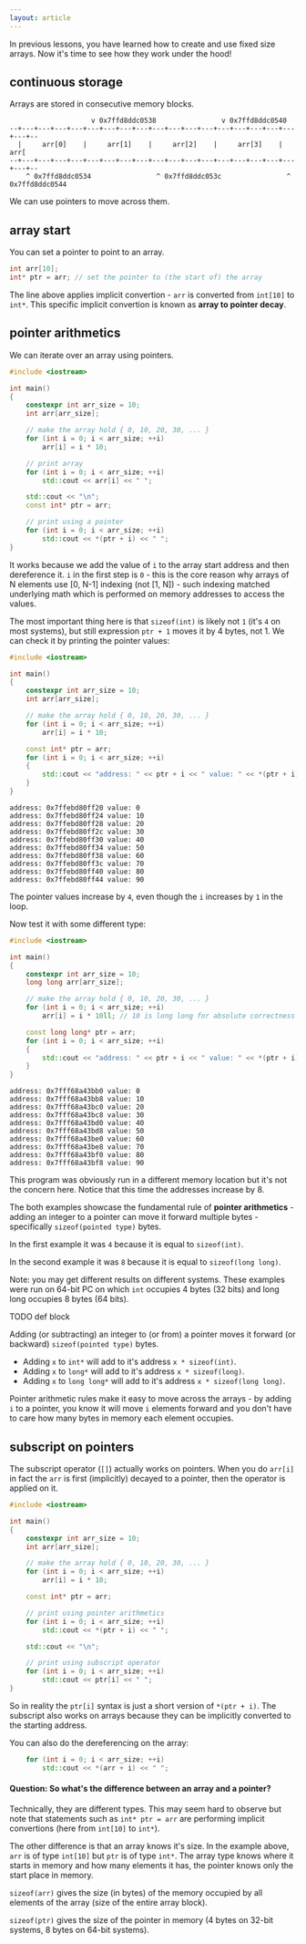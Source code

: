 ```yaml
---
layout: article
---
```


In previous lessons, you have learned how to create and use fixed size arrays. Now it's time to see how they work under the hood!

## continuous storage

Arrays are stored in consecutive memory blocks.

```
                    v 0x7ffd8ddc0538                v 0x7ffd8ddc0540
--+---+---+---+---+---+---+---+---+---+---+---+---+---+---+---+---+---+---+--
  |     arr[0]    |     arr[1]    |     arr[2]    |     arr[3]    |     arr[
--+---+---+---+---+---+---+---+---+---+---+---+---+---+---+---+---+---+---+--
    ^ 0x7ffd8ddc0534                ^ 0x7ffd8ddc053c                ^ 0x7ffd8ddc0544
```

We can use pointers to move across them.

## array start

You can set a pointer to point to an array.

```c++
int arr[10];
int* ptr = arr; // set the pointer to (the start of) the array
```

The line above applies implicit convertion - `arr` is converted from `int[10]` to `int*`. This specific implicit convertion is known as **array to pointer decay**.

## pointer arithmetics

We can iterate over an array using pointers.

```c++
#include <iostream>

int main()
{
    constexpr int arr_size = 10;
    int arr[arr_size];

    // make the array hold { 0, 10, 20, 30, ... }
    for (int i = 0; i < arr_size; ++i)
        arr[i] = i * 10;

    // print array
    for (int i = 0; i < arr_size; ++i)
        std::cout << arr[i] << " ";

    std::cout << "\n";
    const int* ptr = arr;

    // print using a pointer
    for (int i = 0; i < arr_size; ++i)
        std::cout << *(ptr + i) << " ";
}
```

It works because we add the value of `i` to the array start address and then dereference it. `i` in the first step is `0` - this is the core reason why arrays of N elements use \[0, N-1\] indexing (not \[1, N\]) - such indexing matched underlying math which is performed on memory addresses to access the values.

The most important thing here is that `sizeof(int)` is likely not `1` (it's `4` on most systems), but still expression `ptr + 1` moves it by 4 bytes, not 1. We can check it by printing the pointer values:

```c++
#include <iostream>

int main()
{
    constexpr int arr_size = 10;
    int arr[arr_size];

    // make the array hold { 0, 10, 20, 30, ... }
    for (int i = 0; i < arr_size; ++i)
        arr[i] = i * 10;

    const int* ptr = arr;
    for (int i = 0; i < arr_size; ++i)
    {
        std::cout << "address: " << ptr + i << " value: " << *(ptr + i) << "\n";
    }
}
```

~~~
address: 0x7ffebd80ff20 value: 0
address: 0x7ffebd80ff24 value: 10
address: 0x7ffebd80ff28 value: 20
address: 0x7ffebd80ff2c value: 30
address: 0x7ffebd80ff30 value: 40
address: 0x7ffebd80ff34 value: 50
address: 0x7ffebd80ff38 value: 60
address: 0x7ffebd80ff3c value: 70
address: 0x7ffebd80ff40 value: 80
address: 0x7ffebd80ff44 value: 90
~~~

The pointer values increase by `4`, even though the `i` increases by `1` in the loop.

Now test it with some different type:

```c++
#include <iostream>

int main()
{
    constexpr int arr_size = 10;
    long long arr[arr_size];

    // make the array hold { 0, 10, 20, 30, ... }
    for (int i = 0; i < arr_size; ++i)
        arr[i] = i * 10ll; // 10 is long long for absolute correctness

    const long long* ptr = arr;
    for (int i = 0; i < arr_size; ++i)
    {
        std::cout << "address: " << ptr + i << " value: " << *(ptr + i) << "\n";
    }
}
```

```
address: 0x7fff68a43bb0 value: 0
address: 0x7fff68a43bb8 value: 10
address: 0x7fff68a43bc0 value: 20
address: 0x7fff68a43bc8 value: 30
address: 0x7fff68a43bd0 value: 40
address: 0x7fff68a43bd8 value: 50
address: 0x7fff68a43be0 value: 60
address: 0x7fff68a43be8 value: 70
address: 0x7fff68a43bf0 value: 80
address: 0x7fff68a43bf8 value: 90
```

This program was obviously run in a different memory location but it's not the concern here. Notice that this time the addresses increase by 8.

The both examples showcase the fundamental rule of **pointer arithmetics** - adding an integer to a pointer can move it forward multiple bytes - specifically `sizeof(pointed type)` bytes.

In the first example it was `4` because it is equal to `sizeof(int)`.

In the second example it was `8` because it is equal to `sizeof(long long)`.

Note: you may get different results on different systems. These examples were run on 64-bit PC on which `int` occupies 4 bytes (32 bits) and long long occupies 8 bytes (64 bits).

TODO def block

<div class="note success" markdown="block">

Adding (or subtracting) an integer to (or from) a pointer moves it forward (or backward) `sizeof(pointed type)` bytes.

- Adding `x` to `int*` will add to it's address `x * sizeof(int)`.
- Adding `x` to `long*` will add to it's address `x * sizeof(long)`.
- Adding `x` to `long long*` will add to it's address `x * sizeof(long long)`.
</div>

Pointer arithmetic rules make it easy to move across the arrays - by adding `i` to a pointer, you know it will move `i` elements forward and you don't have to care how many bytes in memory each element occupies.

## subscript on pointers

The subscript operator (`[]`) actually works on pointers. When you do `arr[i]` in fact the `arr` is first (implicitly) decayed to a pointer, then the operator is applied on it.

```c++
#include <iostream>

int main()
{
    constexpr int arr_size = 10;
    int arr[arr_size];

    // make the array hold { 0, 10, 20, 30, ... }
    for (int i = 0; i < arr_size; ++i)
        arr[i] = i * 10;

    const int* ptr = arr;

    // print using pointer arithmetics
    for (int i = 0; i < arr_size; ++i)
        std::cout << *(ptr + i) << " ";

    std::cout << "\n";

    // print using subscript operator
    for (int i = 0; i < arr_size; ++i)
        std::cout << ptr[i] << " ";
}
```

So in reality the `ptr[i]` syntax is just a short version of `*(ptr + i)`. The subscript also works on arrays because they can be implicitly converted to the starting address.

You can also do the dereferencing on the array:

```c++
    for (int i = 0; i < arr_size; ++i)
        std::cout << *(arr + i) << " ";
```

#### Question: So what's the difference between an array and a pointer?

Technically, they are different types. This may seem hard to observe but note that statements such as `int* ptr = arr` are performing implicit convertions (here from `int[10]` to `int*`).

The other difference is that an array knows it's size. In the example above, `arr` is of type `int[10]` but `ptr` is of type `int*`. The array type knows where it starts in memory and how many elements it has, the pointer knows only the start place in memory.

`sizeof(arr)` gives the size (in bytes) of the memory occupied by all elements of the array (size of the entire array block).

`sizeof(ptr)` gives the size of the pointer in memory (4 bytes on 32-bit systems, 8 bytes on 64-bit systems).
